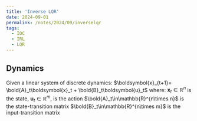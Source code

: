 ```yaml
---
title: 'Inverse LQR'
date: 2024-09-01
permalink: /notes/2024/09/inverselqr
tags:
  - IOC
  - IRL
  - LQR
---
```


Dynamics
-----
Given a linear system of discrete dynamics:
$\boldsymbol{x}_{t+1}= \bold{A}_t\boldsymbol{x}_t + \bold{B}_t\boldsymbol{u}_t$
where:
$\boldsymbol{x}_t\in\mathbb{R}^{n}$ is the state, 
$\boldsymbol{u}_t\in\mathbb{R}^{m}$, is the action
$\bold{A}_t\in\mathbb{R}^{n\times n}$ is the state-transition matrix
$\bold{B}_t\in\mathbb{R}^{n\times m}$ is the input-transition matrix